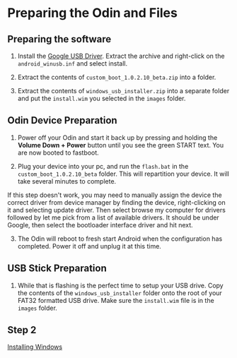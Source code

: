 # Preparing the Odin and Files

## Preparing the software

1. Install the [Google USB Driver](https://developer.android.com/studio/run/win-usb). Extract the archive and right-click on the `android_winusb.inf` and select install.

2. Extract the contents of `custom_boot_1.0.2.10_beta.zip` into a folder.

3. Extract the contents of `windows_usb_installer.zip` into a separate folder and put the `install.wim` you selected in the `images` folder.

## Odin Device Preparation

1. Power off your Odin and start it back up by pressing and holding the **Volume Down + Power** button until you see the green START text. You are now booted to fastboot.

2. Plug your device into your pc, and run the `flash.bat` in the `custom_boot_1.0.2.10_beta` folder. This will repartition your device. It will take several minutes to complete.

 If this step doesn't work, you may need to manually assign the device the correct driver from device manager by finding the device, right-clicking on it and selecting update driver. Then select browse my computer for drivers followed by let me pick from a list of available drivers. It should be under Google, then select the bootloader interface driver and hit next.

3. The Odin will reboot to fresh start Android when the configuration has completed. Power it off and unplug it at this time.

## USB Stick Preparation

1. While that is flashing is the perfect time to setup your USB drive. Copy the contents of the `windows_usb_installer` folder onto the root of your FAT32 formatted USB drive. Make sure the `install.wim` file is in the `images` folder.

## Step 2

[Installing Windows](https://github.com/ProjectValhalla/OdinMultiBootGuides/blob/main/pages/installing_windows.md)
